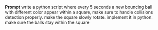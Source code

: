 **Prompt**
write a python script where every 5 seconds a new bouncing ball with different color appear within a square, make sure to handle collisions detection properly. make the square slowly rotate. implement it in python. make sure the balls stay within the square
